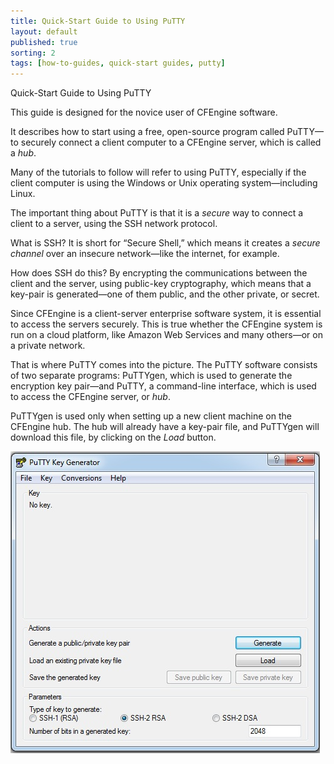 ```yaml
---
title: Quick-Start Guide to Using PuTTY
layout: default
published: true
sorting: 2
tags: [how-to-guides, quick-start guides, putty]
---
```



Quick-Start Guide to Using PuTTY


This guide is designed for the novice user of CFEngine software. 

It describes how to start using a free, open-source program called PuTTY—to securely connect
a client computer to a CFEngine server, which is called a _hub_. 

Many of the tutorials to follow will refer to using PuTTY, especially if the client computer 
is using the Windows or Unix operating system—including Linux.

The important thing about PuTTY is that it is a _secure_ way to connect a client to a server, 
using the  SSH network protocol.

What is SSH? It is short for “Secure Shell,” which means it creates a _secure channel_ over an 
insecure network—like the internet, for example.

How does SSH do this? By encrypting the communications between the client and the server, using 
public-key cryptography, which means that a key-pair is generated—one of them public, and the other 
private, or secret.

Since CFEngine is a client-server enterprise software system, it is essential to access the servers 
securely. This is true whether the CFEngine system is run on a cloud platform, like Amazon Web Services 
and many others—or on a private network.

That is where PuTTY comes into the picture. The PuTTY software consists of two separate programs: 
PuTTYgen, which is used to generate the encryption key pair—and PuTTY, a command-line interface, 
which is used to access the CFEngine server, or _hub_.

PuTTYgen is used only when setting up a new client machine on the CFEngine hub. The hub will already 
have a key-pair file, and PuTTYgen will download this file, by clicking on the _Load_ button.

![The Puttygen Interface](puttygen-interface.png)






